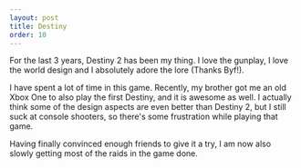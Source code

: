 ```yaml
---
layout: post
title: Destiny
order: 10
---
```

For the last 3 years, Destiny 2 has been my thing. I love the gunplay, I love the world design and I absolutely adore the lore (Thanks Byf!).

I have spent a lot of time in this game. Recently, my brother got me an old Xbox One to also play the first Destiny, and it is awesome as well. I actually think some of the design aspects are even better than Destiny 2, but I still suck at console shooters, so there's some frustration while playing that game.

Having finally convinced enough friends to give it a try, I am now also slowly getting most of the raids in the game done.